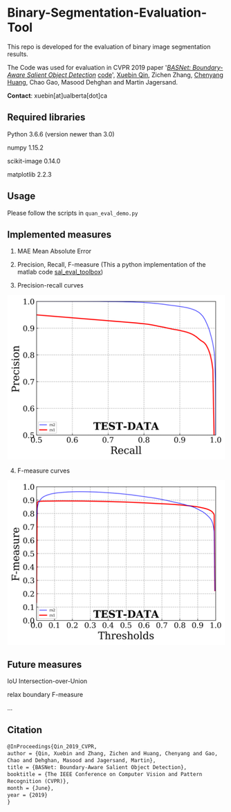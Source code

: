 # Binary-Segmentation-Evaluation-Tool
This repo is developed for the evaluation of binary image segmentation results.

The Code was used for evaluation in CVPR 2019 paper '[*BASNet: Boundary-Aware Salient Object Detection*](http://openaccess.thecvf.com/content_CVPR_2019/html/Qin_BASNet_Boundary-Aware_Salient_Object_Detection_CVPR_2019_paper.html) [code](https://github.com/NathanUA/BASNet)', [Xuebin Qin](https://webdocs.cs.ualberta.ca/~xuebin/), Zichen Zhang, [Chenyang Huang](https://chenyangh.com/), Chao Gao, Masood Dehghan and Martin Jagersand.

__Contact__: xuebin[at]ualberta[dot]ca

## Required libraries

Python 3.6.6 (version newer than 3.0)

numpy 1.15.2

scikit-image 0.14.0

matplotlib 2.2.3

## Usage 

Please follow the scripts in ```quan_eval_demo.py```

## Implemented measures

1. MAE Mean Absolute Error 

2. Precision, Recall, F-measure (This a python implementation of the matlab code [sal_eval_toolbox](https://github.com/ArcherFMY/sal_eval_toolbox))

3. Precision-recall curves

![Precision-recall curves](test_data/TEST-DATA_pr_curves.png)

4. F-measure curves 

![F-measure curves](test_data/TEST-DATA_fm_curves.png)

## Future measures 

IoU Intersection-over-Union

relax boundary F-measure

...


## Citation
```
@InProceedings{Qin_2019_CVPR,
author = {Qin, Xuebin and Zhang, Zichen and Huang, Chenyang and Gao, Chao and Dehghan, Masood and Jagersand, Martin},
title = {BASNet: Boundary-Aware Salient Object Detection},
booktitle = {The IEEE Conference on Computer Vision and Pattern Recognition (CVPR)},
month = {June},
year = {2019}
}
```
